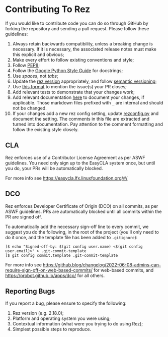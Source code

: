 # Contributing To Rez

If you would like to contribute code you can do so through GitHub by forking the repository and
sending a pull request. Please follow these guidelines:

1.  Always retain backwards compatibility, unless a breaking change is necessary. If it is
    necessary, the associated release notes must make this explicit and obvious;
2.  Make every effort to follow existing conventions and style;
3.  Follow [PEP8](https://www.python.org/dev/peps/pep-0008/);
4.  Follow the [Google Python Style Guide](https://google.github.io/styleguide/pyguide.html)
    for docstrings;
5.  Use *spaces*, not *tabs*;
6.  Update the [rez version](src/rez/utils/_version.py) appropriately, and follow
    [semantic versioning](https://semver.org/);
7.  Use [this format](https://help.github.com/articles/closing-issues-using-keywords/)
    to mention the issue(s) your PR closes;
8.  Add relevant tests to demonstrate that your changes work;
9.  Add relevant documentation [here](docs/source) to document your changes, if applicable. Those
    markdown files prefixed with `_` are internal and should not be changed.
10. If your changes add a new rez config setting, update [rezconfig.py](src/rez/rezconfig.py) and
    document the setting. The comments in this file are extracted and turned into documentation. Pay
    attention to the comment formatting and follow the existing style closely.

## CLA

Rez enforces use of a Contributor License Agreement as per ASWF guidelines. You need only sign up to the EasyCLA system once, but until you do, your PRs will be automatically blocked.

For more info see https://easycla.lfx.linuxfoundation.org/#/

## DCO

Rez enforces Developer Certificate of Origin (DCO) on all commits, as per ASWF guidelines. PRs are automatically blocked until all commits within the PR are signed off.

To automatically add the necessary sign-off line to every commit, we suggest you do the following,
in the root of the project (you'll only need to do it once, and the template file has been added
to `.gitignore`):

```
]$ echo "Signed-off-by: $(git config user.name) <$(git config user.email)>" > .git-commit-template
]$ git config commit.template .git-commit-template
```

For more info see https://github.blog/changelog/2022-06-08-admins-can-require-sign-off-on-web-based-commits/
for web-based commits, and https://probot.github.io/apps/dco/ for all others.

## Reporting Bugs

If you report a bug, please ensure to specify the following:

1.  Rez version (e.g. 2.18.0);
2.  Platform and operating system you were using;
3.  Contextual information (what were you trying to do using Rez);
4.  Simplest possible steps to reproduce.
